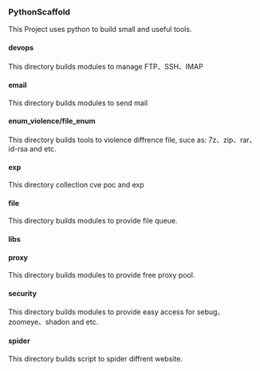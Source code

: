 ### PythonScaffold
This Project uses python to build small and useful tools.

#### devops
This directory builds modules to manage FTP、SSH、IMAP

#### email
This directory builds modules to send mail

#### enum\_violence/file\_enum
This directory builds tools to violence diffrence file, suce as: 7z、zip、rar、id-rsa and etc.

#### exp
This directory collection cve poc and exp

#### file
This directory builds modules to provide file queue.

#### libs


#### proxy
This directory builds modules to provide free proxy pool.

#### security
This directory builds modules to provide easy access for sebug、zoomeye、shadon and etc.

#### spider
This directory builds script to spider diffrent website.
